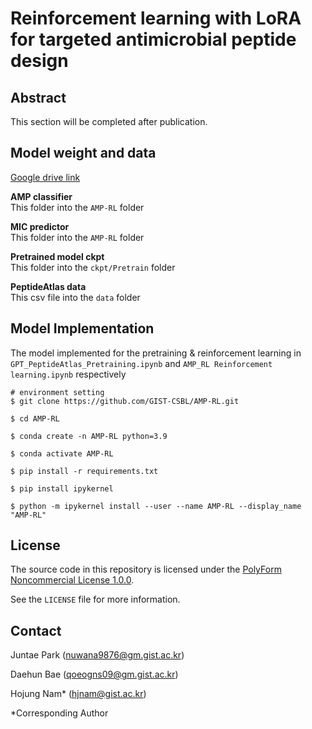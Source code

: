 # Reinforcement learning with LoRA for targeted antimicrobial peptide design
## Abstract
This section will be completed after publication.

## Model weight and data
[Google drive link](https://drive.google.com/drive/folders/1XlMEKanxb5Tlr0YyN3eEiOPdHtmteCgz?usp=drive_link)


**AMP classifier**  
This folder into the `AMP-RL` folder


**MIC predictor**  
This folder into the `AMP-RL` folder


**Pretrained model ckpt**   
This folder into the `ckpt/Pretrain` folder


**PeptideAtlas data**  
This csv file into the `data` folder


## Model Implementation
The model implemented for the pretraining & reinforcement learning in `GPT_PeptideAtlas_Pretraining.ipynb` and `AMP_RL Reinforcement learning.ipynb` respectively
```
# environment setting
$ git clone https://github.com/GIST-CSBL/AMP-RL.git

$ cd AMP-RL

$ conda create -n AMP-RL python=3.9

$ conda activate AMP-RL

$ pip install -r requirements.txt

$ pip install ipykernel

$ python -m ipykernel install --user --name AMP-RL --display_name "AMP-RL"
```

## License
The source code in this repository is licensed under the [PolyForm Noncommercial License 1.0.0](https://polyformproject.org/licenses/noncommercial/1.0.0/).


See the `LICENSE` file for more information.

## Contact
Juntae Park (nuwana9876@gm.gist.ac.kr)


Daehun Bae (qoeogns09@gm.gist.ac.kr)


Hojung Nam* (hjnam@gist.ac.kr)


*Corresponding Author
